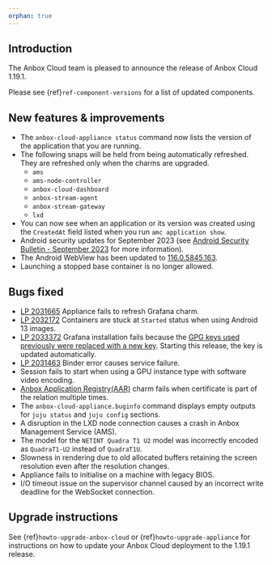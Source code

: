 ```yaml
---
orphan: true
---
```

## Introduction

The Anbox Cloud team is pleased to announce the release of Anbox Cloud 1.19.1.

Please see {ref}`ref-component-versions` for a list of updated components.

## New features & improvements

* The `anbox-cloud-appliance status` command now lists the version of the application that you are running.
* The following snaps will be held from being automatically refreshed. They are refreshed only when the charms are upgraded.
    - `ams`
    - `ams-node-controller`
    - `anbox-cloud-dashboard`
    - `anbox-stream-agent`
    - `anbox-stream-gateway`
    - `lxd`
* You can now see when an application or its version was created using the `CreatedAt` field listed when you run `amc application show`.
* Android security updates for September 2023 (see [Android Security Bulletin - September 2023](https://source.android.com/docs/security/bulletin/2023-09-01) for more information).
* The Android WebView has been updated to [116.0.5845.163](https://chromereleases.googleblog.com/2023/08/chrome-for-android-update_02015057758.html).
* Launching a stopped base container is no longer allowed.<!--AC-1870-->

## Bugs fixed
* [LP 2031665](https://bugs.launchpad.net/juju/+bug/2031665)  Appliance fails to refresh Grafana charm. <!--AC-1857-->
* [LP 2032172](https://bugs.launchpad.net/anbox-cloud/+bug/2032172) Containers are stuck at `Started` status when using Android 13 images.<!--AC-1867-->
* [LP 2033372](https://bugs.launchpad.net/anbox-cloud/+bug/2033372) Grafana installation fails because the [GPG keys used previously were replaced with a new key](https://grafana.com/blog/2023/08/24/grafana-security-update-gpg-signing-key-rotation/). Starting this release, the key is updated automatically. <!--AC-1911-->
* [LP 2031463](https://bugs.launchpad.net/anbox-cloud/+bug/2031463) Binder error causes service failure.<!--AC-1849-->
* Session fails to start when using a GPU instance type with software video encoding. <!--AC-1845-->
* [Anbox Application Registry(AAR)](https://anbox-cloud.io/docs/exp/aar) charm fails when certificate is part of the relation multiple times. <!--AC-1847-->
* The `anbox-cloud-appliance.buginfo` command displays empty outputs for `juju status` and `juju config` sections.<!--AC-1866-->
* A disruption in the LXD node connection causes a crash in Anbox Management Service (AMS). <!--AC-1873-->
* The model for the `NETINT Quadra T1 U2` model was incorrectly encoded as `QuadraT1-U2` instead of `QuadraT1U`.<!--AC-1876-->
* Slowness in rendering due to old allocated buffers retaining the screen resolution even after the resolution changes. <!--AC-1840--> 
* Appliance fails to initialise on a machine with legacy BIOS. <!--AC-1913-->
* I/O timeout issue on the supervisor channel caused by an incorrect write deadline for the WebSocket connection.<!--AC-1884-->

## Upgrade instructions

See {ref}`howto-upgrade-anbox-cloud` or {ref}`howto-upgrade-appliance` for instructions on how to update your Anbox Cloud deployment to the 1.19.1 release.
